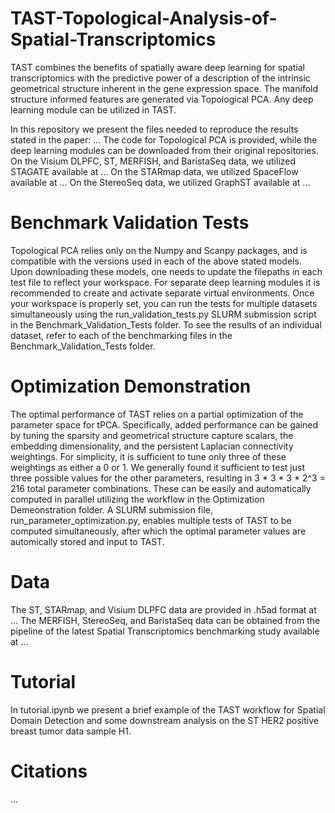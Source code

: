 # TAST-Topological-Analysis-of-Spatial-Transcriptomics

TAST combines the benefits of spatially aware deep learning for spatial transcriptomics with the predictive power of a description of the intrinsic geometrical structure inherent in the gene expression space. The manifold structure informed features are generated via Topological PCA. Any deep learning module can be utilized in TAST.

In this repository we present the files needed to reproduce the results stated in the paper: ... The code for Topological PCA is provided, while the deep learning modules can be downloaded from their original repositories. On the Visium DLPFC, ST, MERFISH, and BaristaSeq data, we utilized STAGATE available at ... On the STARmap data, we utilized SpaceFlow available at ... On the StereoSeq data, we utilized GraphST available at ... 

# Benchmark Validation Tests
Topological PCA relies only on the Numpy and Scanpy packages, and is compatible with the versions used in each of the above stated models. Upon downloading these models, one needs to update the filepaths in each test file to reflect your workspace.  For separate deep learning modules it is recommended to create and activate separate virtual environments. Once your workspace is properly set, you can run the tests for multiple datasets simultaneously using the run_validation_tests.py SLURM submission script in the Benchmark_Validation_Tests folder. To see the results of an individual dataset, refer to each of the benchmarking files in the Benchmark_Validation_Tests folder.

# Optimization Demonstration
The optimal performance of TAST relies on a partial optimization of the parameter space for tPCA. Specifically, added performance can be gained by tuning the sparsity and geometrical structure capture scalars, the embedding dimensionality, and the persistent Laplacian connectivity weightings. For simplicity, it is sufficient to tune only three of these weightings as either a 0 or 1. We generally found it sufficient to test just three possible values for the other parameters, resulting in 3 * 3 * 3 * 2^3 = 216 total parameter combinations. These can be easily and automatically computed in parallel utilizing the workflow in the Optimization Demeonstration folder. A SLURM submission file, run_parameter_optimization.py, enables multiple tests of TAST to be computed simultaneously, after which the optimal parameter values are automically stored and input to TAST. 

# Data 
The ST, STARmap, and Visium DLPFC data are provided in .h5ad format at ... The MERFISH, StereoSeq, and BaristaSeq data can be obtained from the pipeline of the latest Spatial Transcriptomics benchmarking study available at ...

# Tutorial
In tutorial.ipynb we present a brief example of the TAST workflow for Spatial Domain Detection and some downstream analysis on the ST HER2 positive breast tumor data sample H1. 

# Citations 
...
